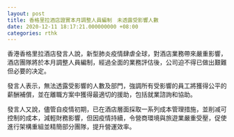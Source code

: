 ```yaml
---
layout: post
title: 香格里拉酒店證實本月調整人員編制　未透露受影響人數
date: 2020-12-11 18:17:21.000000000 +08:00
categories: rthk
---
```


香港香格里拉酒店發言人說，新型肺炎疫情肆虐全球，對酒店業務帶來嚴重影響，酒店團隊將於本月調整人員編制，經過全面的業務評估後，公司迫不得已做出艱難但必要的决定。

發言人表示，無法透露受影響的人數及部門，強調所有受影響的員工將獲得公平的薪酬補償，並在離職方案中獲得最適切的援助，包括就業諮詢和協助。

發言人又說，儘管自疫情初期，已在酒店層面採取一系列成本管理措施，並削减可控制的成本，減輕財務影響，但因疫情持續，令營商環境與旅遊業嚴重受壓，促使進行架構重組並精簡部分團隊，提升營運效率。
